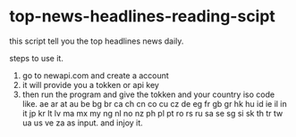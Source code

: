 # top-news-headlines-reading-scipt

this script tell you the top headlines news daily.

steps to use it.
1. go to newapi.com and create a account
2. it will provide you a tokken or api key
3. then run the program and give the tokken and your country iso code like.
    ae ar at au be bg br ca ch cn co cu cz de eg fr gb gr hk hu id ie il in it jp kr lt lv ma mx my ng nl no nz ph pl pt ro rs ru sa se sg si sk th tr tw ua us ve za 
as input.
and injoy it.
